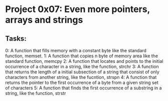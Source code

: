 # Project 0x07: Even more pointers, arrays and strings

## Tasks:
0: A function that fills memory with a constant byte
	like the standard function, memset.
1: A function that copies n byte of memory area
	like the standard function, memcpy
2: A function that locates and points to the initial occurrence
	of a character in a string, like the function, strchr
3: A function that returns the length of a initial subsection
	of a string that consist of only characters from another
	string, like the fucntion, strspn
4: A function that returns the pointer to the first occurrence
	of a byte from a given string set of characters
5: A function that finds the first occurrence of a substring
	in a string, like the function, strstr

